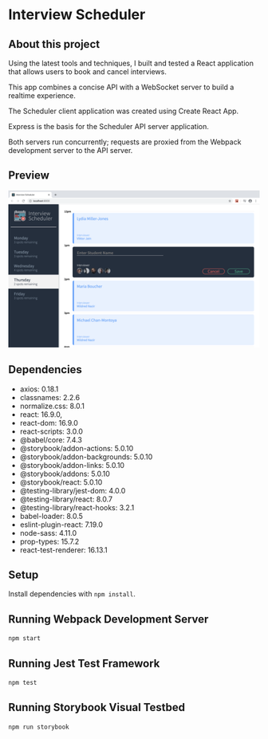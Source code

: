 # Interview Scheduler

## About this project

Using the latest tools and techniques, I built and tested a React application that allows users to book and cancel interviews.  

This app combines a concise API with a WebSocket server to build a realtime experience.

The Scheduler client application was created using Create React App.

Express is the basis for the Scheduler API server application.

Both servers run concurrently; requests are proxied from the Webpack development server to the API server.

## Preview

!["Screenshot of scheduler application"](https://github.com/victorcwyu/scheduler/blob/master/docs/scheduler-preview.png?raw=true)

## Dependencies

- axios: 0.18.1
- classnames: 2.2.6
- normalize.css: 8.0.1
- react: 16.9.0,
- react-dom: 16.9.0
- react-scripts: 3.0.0
- @babel/core: 7.4.3
- @storybook/addon-actions: 5.0.10
- @storybook/addon-backgrounds: 5.0.10
- @storybook/addon-links: 5.0.10
- @storybook/addons: 5.0.10
- @storybook/react: 5.0.10
- @testing-library/jest-dom: 4.0.0
- @testing-library/react: 8.0.7
- @testing-library/react-hooks: 3.2.1
- babel-loader: 8.0.5
- eslint-plugin-react: 7.19.0
- node-sass: 4.11.0
- prop-types: 15.7.2
- react-test-renderer: 16.13.1

## Setup

Install dependencies with `npm install`.

## Running Webpack Development Server

```sh
npm start
```

## Running Jest Test Framework

```sh
npm test
```

## Running Storybook Visual Testbed

```sh
npm run storybook
```
